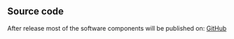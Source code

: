 ## Source code

After release most of the software components will be published on: [GitHub](https://github.com/tesla-android) 
